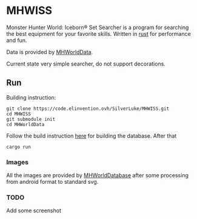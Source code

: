 # MHWISS
Monster Hunter World: Iceborn® Set Searcher is a program for searching the best equipment for your favorite skills.
Written in [rust](https://www.rust-lang.org/) for performance and fun.

Data is provided by [MHWorldData](https://github.com/gatheringhallstudios/).

Current state very simple searcher, do not support decorations.

## Run
Building instruction:
```shell
git clone https://code.elinvention.ovh/SilverLuke/MHWISS.git
cd MHWISS
git submodule init
cd MHWorldData
```
Follow the build instruction [here](https://github.com/gatheringhallstudios/MHWorldData#how-to-build) for building the database.
After that
```shell
cargo run
```

### Images
All the images are provided by [MHWorldDatabase](https://github.com/gatheringhallstudios/MHWorldDatabase) after some processing from android format to standard svg.

### TODO
Add some screenshot

